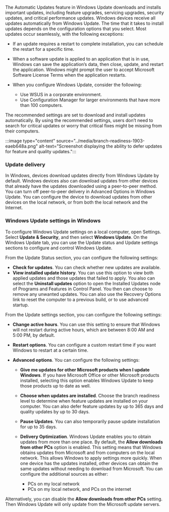 The Automatic Updates feature in Windows Update downloads and installs important updates, including feature upgrades, servicing upgrades, security updates, and critical performance updates. Windows devices receive all updates automatically from Windows Update. The time that it takes to install updates depends on the configuration options that you select. Most updates occur seamlessly, with the following exceptions:

 -  If an update requires a restart to complete installation, you can schedule the restart for a specific time.
 -  When a software update is applied to an application that is in use, Windows can save the application’s data, then close, update, and restart the application. Windows might prompt the user to accept Microsoft Software License Terms when the application restarts.
 -  When you configure Windows Update, consider the following:
    
     -  Use WSUS in a corporate environment.
     -  Use Configuration Manager for larger environments that have more than 100 computers.

The recommended settings are set to download and install updates automatically. By using the recommended settings, users don’t need to search for critical updates or worry that critical fixes might be missing from their computers.

:::image type="content" source="../media/branch-readiness-1903-eaeb648a.png" alt-text="Screenshot displaying the ability to defer updates for feature and quality updates.":::


### Update delivery

In Windows, devices download updates directly from Windows Update by default. Windows devices also can download updates from other devices that already have the updates downloaded using a peer-to-peer method. You can turn off peer-to-peer delivery in Advanced Options in Windows Update. You can configure the device to download updates from other devices on the local network, or from both the local network and the Internet.

### Windows Update settings in Windows

To configure Windows Update settings on a local computer, open Settings. Select **Update &amp; Security**, and then select **Windows Update**. On the Windows Update tab, you can use the Update status and Update settings sections to configure and control Windows Update.

From the Update Status section, you can configure the following settings:

 -  **Check for updates**. You can check whether new updates are available.
 -  **View installed update history**. You can use this option to view both applied updates and those updates that failed to apply. You also can select the **Uninstall updates** option to open the Installed Updates node of Programs and Features in Control Panel. You then can choose to remove any unwanted updates. You can also use the Recovery Options link to reset the computer to a previous build, or to use advanced startup.

From the Update settings section, you can configure the following settings:

 -  **Change active hours**. You can use this setting to ensure that Windows will not restart during active hours, which are between 8:00 AM and 5:00 PM, by default.
 -  **Restart options**. You can configure a custom restart time if you want Windows to restart at a certain time.
 -  **Advanced options**. You can configure the following settings:
    
     -  **Give me updates for other Microsoft products when I update Windows**. If you have Microsoft Office or other Microsoft products installed, selecting this option enables Windows Update to keep those products up to date as well.
     -  **Choose when updates are installed**. Choose the branch readiness level to determine when feature updates are installed on your computer. You can also defer feature updates by up to 365 days and quality updates by up to 30 days.
     -  **Pause Updates**. You can also temporarily pause update installation for up to 35 days.
     -  **Delivery Optimization**. Windows Update enables you to obtain updates from more than one place. By default, the **Allow downloads from other PCs** option is enabled. This setting means that Windows obtains updates from Microsoft and from computers on the local network. This allows Windows to apply settings more quickly. When one device has the updates installed, other devices can obtain the same updates without needing to download from Microsoft. You can configure the additional sources as either:
        
         -  PCs on my local network
         -  PCs on my local network, and PCs on the internet

Alternatively, you can disable the **Allow downloads from other PCs** setting. Then Windows Update will only update from the Microsoft update servers.
